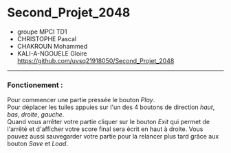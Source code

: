 # Second_Projet_2048
* groupe MPCI TD1
* CHRISTOPHE Pascal
* CHAKROUN Mohammed
* KALI-A-NGOUELE Gloire
https://github.com/uvsq21918050/Second_Projet_2048

***
### Fonctionement :
Pour commencer une partie pressée le bouton _Play_.  
Pour déplacer les tuiles appuies sur l'un des 4 boutons de direction _haut_, _bas_, _droite_, _gauche_.  
Quand vous arrêter votre partie cliquer sur le bouton _Exit_ qui permet de l'arrêté et d'afficher votre score final sera écrit en haut à droite. 
Vous pouvez aussi sauvegarder votre partie pour la relancer plus tard grâce aux bouton _Save_ et _Load_.

